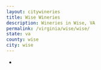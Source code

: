 ```yaml
---
layout: citywineries
title: Wise Wineries
description: Wineries in Wise, VA
permalink: /virginia/wise/wise/
state: va
county: wise
city: wise
---
```

-
